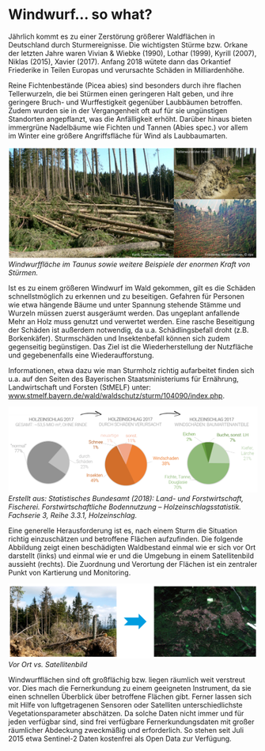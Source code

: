 # Windwurf... so what?

Jährlich kommt es zu einer Zerstörung größerer Waldflächen in Deutschland durch Sturmereignisse. Die wichtigsten Stürme bzw. Orkane der letzten Jahre waren Vivian & Wiebke (1990), Lothar (1999), Kyrill (2007), Niklas (2015), Xavier (2017). Anfang 2018 wütete dann das Orkantief Friederike in Teilen Europas und verursachte Schäden in Milliardenhöhe. 

Reine Fichtenbestände (Picea abies) sind besonders durch ihre flachen Tellerwurzeln, die bei Stürmen einen geringeren Halt geben, und ihre geringere Bruch- und Wurffestigkeit gegenüber Laubbäumen betroffen. Zudem wurden sie in der Vergangenheit oft auf für sie ungünstigen Standorten angepflanzt, was die Anfälligkeit erhöht. Darüber hinaus bieten immergrüne Nadelbäume wie Fichten und Tannen (Abies spec.) vor allem im Winter eine größere Angriffsfläche für Wind als Laubbaumarten.

![Fichten & Windwurf](/pages/09.Geovisualisierung/Fichten_Windwurf.png)
*Windwurffläche im Taunus sowie weitere Beispiele der enormen Kraft von Stürmen.*



Ist es zu einem größeren Windwurf im Wald gekommen, gilt es die Schäden schnellstmöglich zu erkennen und zu beseitigen. Gefahren für Personen wie etwa hängende Bäume und unter Spannung stehende Stämme und Wurzeln müssen zuerst ausgeräumt werden. Das ungeplant anfallende Mehr an Holz muss genutzt und verwertet werden. Eine rasche Beseitigung der Schäden ist außerdem notwendig, da u.a. Schädlingsbefall droht (z.B. Borkenkäfer). Sturmschäden und Insektenbefall können sich zudem gegenseitig begünstigen. Das Ziel ist die Wiederherstellung der Nutzfläche und gegebenenfalls eine Wiederaufforstung. 

Informationen, etwa dazu wie man Sturmholz richtig aufarbeitet finden sich u.a. auf den Seiten des Bayerischen Staatsministeriums für Ernährung, Landwirtschaft und Forsten (StMELF) unter: www.stmelf.bayern.de/wald/waldschutz/sturm/104090/index.php.

![Holzeinschlag2017](/pages/09.Geovisualisierung/Holzeinschlag2017.png)
*Erstellt aus: Statistisches Bundesamt (2018): Land- und Forstwirtschaft, Fischerei. Forstwirtschaftliche Bodennutzung – Holzeinschlagsstatistik. Fachserie 3, Reihe 3.3.1, Holzeinschlag.*



Eine generelle Herausforderung ist es, nach einem Sturm die Situation richtig einzuschätzen und betroffene Flächen aufzufinden. Die folgende Abbildung zeigt einen beschädigten Waldbestand einmal wie er sich vor Ort darstellt (links) und einmal wie er und die Umgebung in einem Satellitenbild aussieht (rechts). Die Zuordnung und Verortung der Flächen ist ein zentraler Punkt von Kartierung und Monitoring.

![vor_Ort_vs_Satellit](/pages/09.Geovisualisierung/vor_Ort_vs_Satellit.png)
*Vor Ort vs. Satellitenbild*



Windwurfflächen sind oft großflächig bzw. liegen räumlich weit verstreut vor. Dies mach die Fernerkundung zu einem geeigneten Instrument, da sie einen schnellen Überblick über betroffene Flächen gibt. Ferner lassen sich mit Hilfe von luftgetragenen Sensoren oder Satelliten unterschiedlichste Vegetationsparameter abschätzen. 
Da solche Daten nicht immer und für jeden verfügbar sind, sind frei verfügbare Fernerkundungsdaten mit großer räumlicher Abdeckung zweckmäßig und erforderlich. So stehen seit Juli 2015 etwa Sentinel-2 Daten kostenfrei als Open Data zur Verfügung.

